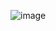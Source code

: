![image](https://github.com/patidar-pawan/training_assignment/assets/116065145/38b00f4d-cb21-4c96-a08f-30654f5977da)
